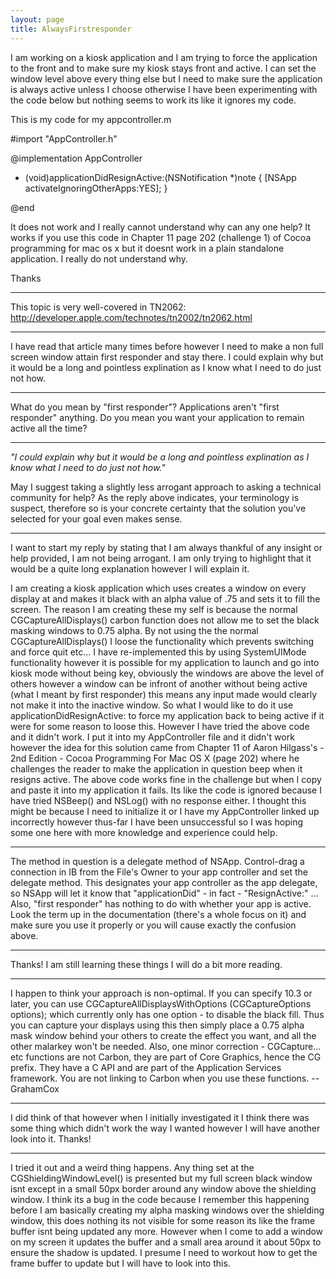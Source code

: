 ```yaml
---
layout: page
title: AlwaysFirstresponder
---
```




I am working on a kiosk application and I am trying to force the application to the front and to make sure my kiosk stays front and active. I can set the window level above every thing else but I need to make sure the application is always active unless I choose otherwise I have been experimenting with the code below but nothing seems to work its like it ignores my code.

This is my code for my appcontroller.m 

#import "AppController.h"

@implementation AppController

- (void)applicationDidResignActive:(NSNotification *)note
{
	[NSApp activateIgnoringOtherApps:YES];
}

@end

It does not work and I really cannot understand why can any one help? It works if you use this code in Chapter 11 page 202 (challenge 1) of Cocoa programming for mac os x but it doesnt work in a plain standalone application. I really do not understand why.

Thanks

----

This topic is very well-covered in TN2062: http://developer.apple.com/technotes/tn2002/tn2062.html

----

I have read that article many times before however I need to make a non full screen window attain first responder and stay there. I could explain why but it would be a long and pointless explination as I know what I need to do just not how.

----

What do you mean by "first responder"?  Applications aren't "first responder" anything.  Do you mean you want your application to remain active all the time?

----

*"I could explain why but it would be a long and pointless explination as I know what I need to do just not how."*

May I suggest taking a slightly less arrogant approach to asking a technical community for help? As the reply above indicates, your terminology is suspect, therefore so is your concrete certainty that the solution you've selected for your goal even makes sense.

----

I want to start my reply by stating that I am always thankful of any insight or help provided, I am not being arrogant. I am only trying to highlight that it would be a quite long explanation however I will explain it.

I am creating a kiosk application which uses creates a window on every display at and makes it black with an alpha value of .75 and sets it to fill the screen. The reason I am creating these my self is because the normal CGCaptureAllDisplays() carbon function does not allow me to set the black masking windows to 0.75 alpha. By not using the the normal CGCaptureAllDisplays() I loose the functionality which prevents switching and force quit etc... I have re-implemented this by using SystemUIMode functionality however it is possible for my application to launch and go into kiosk mode without being key, obviously the windows are above the level of others however a window can be infront of another without being active (what I meant by first responder) this means any input made would clearly not make it into the inactive window. So what I would like to do it use applicationDidResignActive: to force my application back to being active if it were for some reason to loose this. However I have tried the above code and it didn't work. I put it into my AppController file and it didn't work however the idea for this solution came from Chapter 11 of Aaron Hilgass's - 2nd Edition - Cocoa Programming For Mac OS X (page 202) where he challenges the reader to make the application in question beep when it resigns active. The above code works fine in the challenge but when I copy and paste it into my application it fails. Its like the code is ignored because I have tried NSBeep() and NSLog() with no response either. I thought this might be because I need to initialize it or I have my AppController linked up incorrectly however thus-far I have been unsuccessful so I was hoping some one here with more knowledge and experience could help.

----

The method in question is a delegate method of NSApp. Control-drag a connection in IB from the File's Owner to your app controller and set the delegate method. This designates your app controller as the app delegate, so NSApp will let it know that "applicationDid" - in fact - "ResignActive:" ... Also, "first responder" has nothing to do with whether your app is active. Look the term up in the documentation (there's a whole focus on it) and make sure you use it properly or you will cause exactly the confusion above. 

----

Thanks! I am still learning these things I will do a bit more reading.

----

I happen to think your approach is non-optimal. If you can specify 10.3 or later, you can use     CGCaptureAllDisplaysWithOptions (CGCaptureOptions options); which currently only has one option - to disable the black fill. Thus you can capture your displays using this then simply place a 0.75 alpha mask window behind your others to create the effect you want, and all the other malarkey won't be needed. Also, one minor correction - CGCapture... etc functions are not Carbon, they are part of Core Graphics, hence the CG prefix. They have a C API and are part of the Application Services framework. You are not linking to Carbon when you use these functions. --GrahamCox

----

I did think of that however when I initially investigated it I think there was some thing which didn't work the way I wanted however I will have another look into it. Thanks!

----

I tried it out and a weird thing happens. Any thing set at the CGShieldingWindowLevel() is presented but my full screen black window isnt except in a small 50px border around any window above the shielding window. I think its a bug in the code because I remember this happening before I am basically creating my alpha masking windows over the shielding window, this does nothing its not visible for some reason its like the frame buffer isnt being updated any more. However when I come to add a window on my screen it updates the buffer and a small area around it about 50px to ensure the shadow is updated. I presume I need to workout how to get the frame buffer to update but I will have to look into this.

